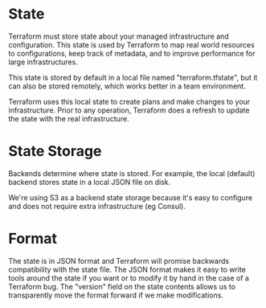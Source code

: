 # State

Terraform must store state about your managed infrastructure and configuration. This state is used by Terraform to map real world resources to configurations, keep track of metadata, and to improve performance for large infrastructures.

This state is stored by default in a local file named "terraform.tfstate", but it can also be stored remotely, which works better in a team environment.

Terraform uses this local state to create plans and make changes to your infrastructure. Prior to any operation, Terraform does a refresh to update the state with the real infrastructure.


# State Storage

Backends determine where state is stored. For example, the local (default) backend stores state in a local JSON file on disk.

We're using S3 as a backend state storage because it's easy to configure and does not require extra infrastructure (eg Consul).


# Format

The state is in JSON format and Terraform will promise backwards compatibility with the state file. The JSON format makes it easy to write tools around the state if you want or to modify it by hand in the case of a Terraform bug. The "version" field on the state contents allows us to transparently move the format forward if we make modifications.
